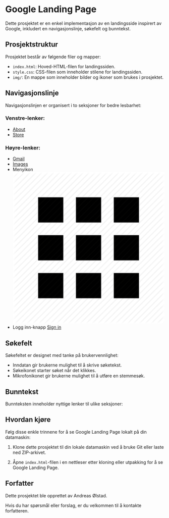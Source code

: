 # Google Landing Page

Dette prosjektet er en enkel implementasjon av en landingsside inspirert av Google, inkludert en navigasjonslinje, søkefelt og bunntekst.

## Prosjektstruktur

Prosjektet består av følgende filer og mapper:

- `index.html`: Hoved-HTML-filen for landingssiden.
- `style.css`: CSS-filen som inneholder stilene for landingssiden.
- `img/`: En mappe som inneholder bilder og ikoner som brukes i prosjektet.

## Navigasjonslinje

Navigasjonslinjen er organisert i to seksjoner for bedre lesbarhet:

### Venstre-lenker:

- [About](#)
- [Store](#)

### Høyre-lenker:

- [Gmail](#)
- [Images](#)
- Menyikon ![Menu Icon](img/icon-menu.jpg)
- Logg inn-knapp [Sign in](#)

## Søkefelt

Søkefeltet er designet med tanke på brukervennlighet:

- Inndatan gir brukerne mulighet til å skrive søketekst.
- Søkeikonet starter søket når det klikkes.
- Mikrofonikonet gir brukerne mulighet til å utføre en stemmesøk.

## Bunntekst

Bunnteksten inneholder nyttige lenker til ulike seksjoner:


## Hvordan kjøre

Følg disse enkle trinnene for å se Google Landing Page lokalt på din datamaskin:

1. Klone dette prosjektet til din lokale datamaskin ved å bruke Git eller laste ned ZIP-arkivet.

2. Åpne `index.html`-filen i en nettleser etter kloning eller utpakking for å se Google Landing Page.

## Forfatter

Dette prosjektet ble opprettet av Andreas Ølstad.

Hvis du har spørsmål eller forslag, er du velkommen til å kontakte forfatteren.
